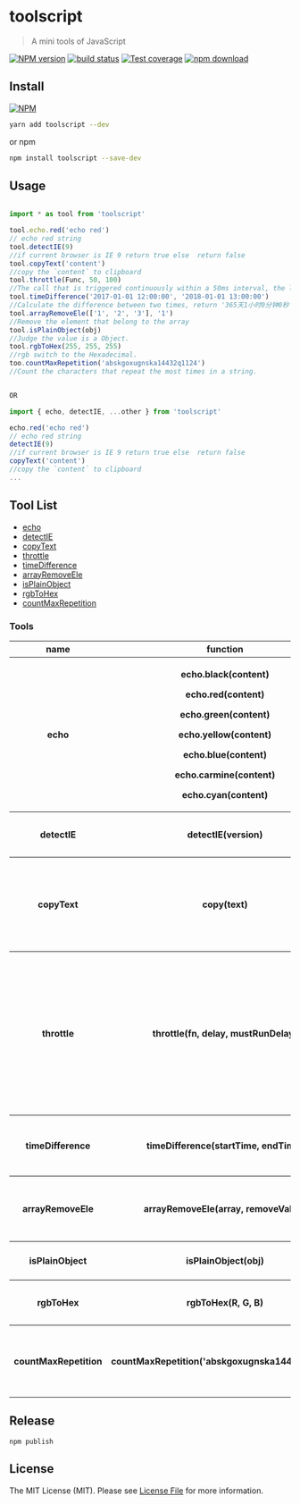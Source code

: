 # toolscript

> A mini tools of JavaScript

[![NPM version][npm-image]][npm-url]
[![build status][travis-image]][travis-url]
[![Test coverage][cov-image]][cov-url]
[![npm download][download-image]][download-url]

[npm-image]: https://img.shields.io/npm/v/toolscript.svg?style=flat-square
[npm-url]: https://npmjs.org/package/toolscript
[travis-image]: https://img.shields.io/travis/node-modules/toolscript.svg?style=flat-square
[travis-url]: https://travis-ci.org/node-modules/toolscript
[cov-image]: http://codecov.io/github/node-modules/toolscript/coverage.svg?branch=master
[cov-url]: http://codecov.io/github/node-modules/toolscript?branch=master
[download-image]: https://img.shields.io/npm/dm/toolscript.svg?style=flat-square
[download-url]: https://npmjs.org/package/toolscript

## Install

[![NPM](https://nodei.co/npm/toolscript.png?downloads=true)](https://nodei.co/npm/toolscript/)

```bash
yarn add toolscript --dev
```

or npm

```bash
npm install toolscript --save-dev
```

## Usage

``` JavaScript

import * as tool from 'toolscript'

tool.echo.red('echo red')
// echo red string
tool.detectIE(9)
//if current browser is IE 9 return true else  return false
tool.copyText('content')
//copy the `content` to clipboard
tool.throttle(Func, 50, 100)
//The call that is triggered continuously within a 50ms interval, the latter call will handle the pending processing of the previous call, but at least once every 100ms
tool.timeDifference('2017-01-01 12:00:00', '2018-01-01 13:00:00')
//Calculate the difference between two times, return '365天1小时0分钟0秒'
tool.arrayRemoveEle(['1', '2', '3'], '1')
//Remove the element that belong to the array
tool.isPlainObject(obj)
//Judge the value is a Object.
tool.rgbToHex(255, 255, 255)
//rgb switch to the Hexadecimal.
too.countMaxRepetition('abskgoxugnska14432q1124')
//Count the characters that repeat the most times in a string.


OR

import { echo, detectIE, ...other } from 'toolscript'

echo.red('echo red')
// echo red string
detectIE(9)
//if current browser is IE 9 return true else  return false
copyText('content')
//copy the `content` to clipboard
...

```

## Tool List

- [echo](#echo)
- [detectIE](#detectIE)
- [copyText](#copyText)
- [throttle](#throttle)
- [timeDifference](#timeDifference)
- [arrayRemoveEle](#arrayRemoveEle)
- [isPlainObject](#isPlainObject)
- [rgbToHex](#rgbToHex)
- [countMaxRepetition](countMaxRepetition)

### Tools

<table>
    <tr>
        <th>name</th>
        <th>function</th>
        <th>parameters</th>
        <th>description</th>
    </tr>
    <tr id="echo">
        <th>echo</th>
        <th>
          <p>echo.black(content)</p>
          <p>echo.red(content)</p>
          <p>echo.green(content)</p>
          <p>echo.yellow(content)</p>
          <p>echo.blue(content)</p>
          <p>echo.carmine(content)</p>
          <p>echo.cyan(content)</p>
        </th>
        <th>any data</th>
        <th>echo colorful information in console</th>
    </tr>
    <tr id="detectIE">
        <th>detectIE</th>
        <th>detectIE(version)</th>
        <th>
          <p><em>`int`</em></p>
          version of IE
        </th>
        <th>judge IE version</th>
    </tr>
    <tr id="copyText">
        <th>copyText</th>
        <th>copy(text)</th>
        <th>
          <p><em>string</em></p>
          the content
        </th>
        <th>copy the content to clipboard, it must be called as a direct result of user action.</th>
    </tr>
    <tr id="throttle">
        <th>throttle</th>
        <th>throttle(fn, delay, mustRunDelay)</th>
        <th>
          <p>throttle function<em>`function`</em></p>
          <p>the time that successive calls do not trigger, it's in milliseconds <em>`number`</em></p>
          <p>the time that at least once, it's in milliseconds <em>`number`</em></p>
        </th>
        <th>function throttle</th>
    </tr>
    <tr id="timeDifference">
        <th>timeDifference</th>
        <th>timeDifference(startTime, endTime)</th>
        <th>
          <p>startTimen<em>`String`</em></p>
          <p>endTime<em>`String`</em></p>
        </th>
        <th>Calculate the difference between two times</th>
    </tr>
    <tr id="arrayRemoveEle">
        <th>arrayRemoveEle</th>
        <th>arrayRemoveEle(array, removeValue)</th>
        <th>
          <p>array<em>`Array`</em></p>
          <p>removeValue<em>`Element type`</em></p>
        </th>
        <th>Remove the element that belong to the array</th>
    </tr>
    <tr id="isPlainObject">
        <th>isPlainObject</th>
        <th>isPlainObject(obj)</th>
        <th>
          <p>any data</p>
        </th>
        <th>Judge the value is a Object</th>
    </tr>
    <tr id="rgbToHex">
        <th>rgbToHex</th>
        <th>rgbToHex(R, G, B)</th>
        <th>
          <p>the rgb value<em>`number`</em></p>
        </th>
        <th>rgb switch to the Hexadecimal</th>
    </tr>
    <tr id="countMaxRepetition">
        <th>countMaxRepetition</th>
        <th>countMaxRepetition('abskgoxugnska14432q1124')</th>
        <th>
          <p><em>`string`</em></p>
        </th>
        <th>Count the characters that repeat the most times in a string.</th>
    </tr>
</table>

## Release

``` shell
npm publish
```



## License

The MIT License (MIT). Please see [License File](LICENSE.md) for more information.
